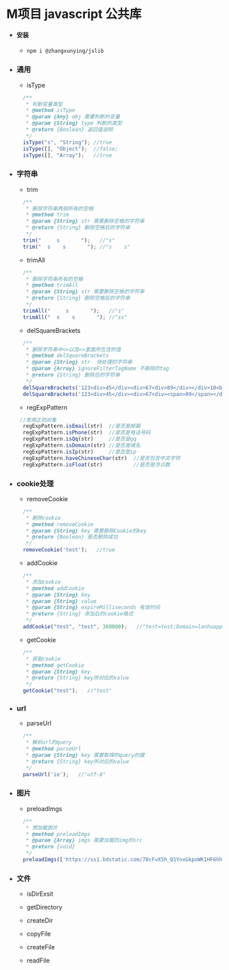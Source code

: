 # M项目 javascript 公共库

- #### 安装

  - `npm i @zhangxunying/jslib`

- ### 通用

  - isType

  ```javascript
    /**
     * 判断变量类型
     * @method isType
     * @param {Any} obj 需要判断的变量
     * @param {String} type 判断的类型
     * @return {Boolean} 返回值说明
     */
    isType("s", "String"); //true
    isType([], "Object");  //false;
    isType([], "Array");   //true
  ```

- ### 字符串

  - trim

  ```javascript
    /**
     * 删除字符串两侧所有的空格
     * @method trim
     * @param {String} str 需要删除空格的字符串
     * @return {String} 删除空格后的字符串
     */
    trim("     s       ");   //"s"
    trim("  s    s       "); //"s    s"
  ```

  - trimAll

  ```javascript
    /**
     * 删除字符串所有的空格
     * @method trimAll
     * @param {String} str 需要删除空格的字符串
     * @return {String} 删除空格后的字符串
     */
    trimAll("     s       ");   //"s"
    trimAll("  s    s       "); //"ss"
  ```

  - delSquareBrackets

  ```javascript
    /**
     * 删除字符串中<>以及<>里面所包含的值
     * @method delSquareBrackets
     * @param {String} str  待处理的字符串
     * @param {Array} ignoreFilterTagName 不删除的tag
     * @return {String} 删除后的字符串
     */
    delSquareBrackets('123<div>45</div><div>67<div>89</div></div>10<b>1112</b>');   //"123456789101112"
    delSquareBrackets('123<div>45</div><div>67<div><span>89</span></div></div>10<b>1112</b>', ['span']); //"1234567<span>89</span>101112"
  ```

  - regExpPattern

  ```javascript
   //常用正则对象
    regExpPattern.isEmail(str)  //是否是邮箱
    regExpPattern.isPhone(str)  //是否是电话号码
    regExpPattern.isQq(str)     //是否是qq
    regExpPattern.isDomain(str) //是否是域名
    regExpPattern.isIp(str)     //是否是ip
    regExpPattern.haveChineseChar(str)  //是否包含中文字符
    regExpPattern.isFloat(str)          //是否是浮点数
  ```

- ### cookie处理

  - removeCookie

  ```javascript
    /**
     * 删除cookie
     * @method removeCookie
     * @param {String} key 需要删除Cookie的key
     * @return {Boolean} 是否删除成功
     */
    removeCookie('test');   //true
  ```

  - addCookie

  ```javascript
    /**
     * 添加cookie
     * @method addCookie
     * @param {String} key
     * @param {String} value
     * @param {String} expireMilliseconds 有效时间
     * @return {String} 添加后的cookie格式
     */
    addCookie("test", "test", 360000);   //"test=test;Domain=lanhuapp.com;expires=Thu, 07 May 2020 07:05:23 GMT;Path=/"
  ```

  - getCookie

  ```javascript
    /**
     * 获取cookie
     * @method getCookie
     * @param {String} key
     * @return {String} key所对应的value
     */
    getCookie("test");   //"test"
  ```


- ### url

  - parseUrl

  ```javascript
    /**
     * 解析url的query
     * @method parseUrl
     * @param {String} key 需要取得的query的键
     * @return {String} key所对应的value
     */
    parseUrl('ie');   //"utf-8"
  ```

- ### 图片

  - preloadImgs

  ```javascript
    /**
     * 预加载图片
     * @method preloadImgs
     * @param {Array} imgs 需要加载的img的src
     * @return {void}
     */
    preloadImgs(['https://ss1.bdstatic.com/70cFvXSh_Q1YnxGkpoWK1HF6hhy/it/u=1970585368,2576171845&fm=15&gp=0.jpg', 'https://timgsa.baidu.com/timg?image&quality=80&size=b9999_10000&sec=1588846464456&di=8591a4e2c9955474c8ccc14a0c8965cd&imgtype=0&src=http%3A%2F%2Fi0.hdslb.com%2Fbfs%2Farchive%2F309b84f2e09bd9f87df9b14efbcf21131a5bfcbd.jpg']);
  ```

- ### 文件

  - isDirExsit

  - getDirectory

  - createDir

  - copyFile

  - createFile

  - readFile
